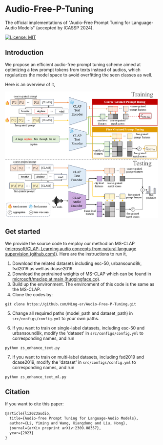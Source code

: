 # Audio-Free-P-Tuning
The official implementations of "Audio-Free Prompt Tuning for Language-Audio Models" (accepted by ICASSP 2024). 

[![License: MIT](https://img.shields.io/badge/License-MIT-yellow.svg)](https://opensource.org/licenses/MIT)



## Introduction

We propose an efficient audio-free prompt tuning scheme aimed at optimizing a few prompt tokens from texts instead of audios, which regularizes the model space to avoid overfitting the seen classes as well. 

Here is an overview of it,

<img width="500" alt="prompt_tuning" src="asset/prompt_tuning.png">



## Get started

We provide the source code to employ our method on MS-CLAP ([microsoft/CLAP: Learning audio concepts from natural language supervision (github.com)](https://github.com/microsoft/CLAP)). Here are the instructions to run it,

1. Download the related datasets including esc-50, urbansound8k, fsd2019 as well as dcase2019.
2. Download the pretrained weights of MS-CLAP which can be found in [microsoft/msclap at main (huggingface.co)](https://huggingface.co/microsoft/msclap/tree/main).
3. Build up the environment. The environment of this code is the same as the MS-CLAP.
4. Clone the codes by:

```
git clone https://github.com/Ming-er/Audio-Free-P-Tuning.git
```
5. Change all required paths (model_path and dataset_path) in `src/configs/config.yml`  to your own paths. 

6. If you want to train on single-label datasets, including  esc-50 and urbansound8k, modify the 'dataset'  in `src/configs/config.yml`  to corresponding names, and run
```
python zs_enhance_text.py
```
7. If you want to train on multi-label datasets, including  fsd2019 and dcase2019, modify the 'dataset'  in `src/configs/config.yml`  to corresponding names, and run
```
python zs_enhance_text_ml.py
```



## Citation

If you want to cite this paper:

```
@article{li2023audio,
  title={Audio-free Prompt Tuning for Language-Audio Models},
  author={Li, Yiming and Wang, Xiangdong and Liu, Hong},
  journal={arXiv preprint arXiv:2309.08357},
  year={2023}
}
```
